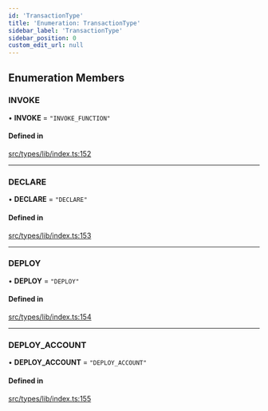```yaml
---
id: 'TransactionType'
title: 'Enumeration: TransactionType'
sidebar_label: 'TransactionType'
sidebar_position: 0
custom_edit_url: null
---
```


## Enumeration Members

### INVOKE

• **INVOKE** = `"INVOKE_FUNCTION"`

#### Defined in

[src/types/lib/index.ts:152](https://github.com/notV4l/starknet.js/blob/47ca727/src/types/lib/index.ts#L152)

---

### DECLARE

• **DECLARE** = `"DECLARE"`

#### Defined in

[src/types/lib/index.ts:153](https://github.com/notV4l/starknet.js/blob/47ca727/src/types/lib/index.ts#L153)

---

### DEPLOY

• **DEPLOY** = `"DEPLOY"`

#### Defined in

[src/types/lib/index.ts:154](https://github.com/notV4l/starknet.js/blob/47ca727/src/types/lib/index.ts#L154)

---

### DEPLOY_ACCOUNT

• **DEPLOY_ACCOUNT** = `"DEPLOY_ACCOUNT"`

#### Defined in

[src/types/lib/index.ts:155](https://github.com/notV4l/starknet.js/blob/47ca727/src/types/lib/index.ts#L155)

